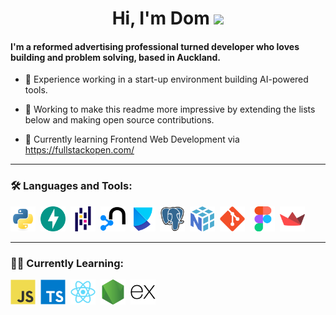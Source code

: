 <h1 align="center">
  Hi, I'm Dom <img src="https://media.giphy.com/media/hvRJCLFzcasrR4ia7z/giphy.gif" width="40">
</h1>

#### I'm a reformed advertising professional turned developer who loves building and problem solving, based in Auckland.

- 🤖 Experience working in a start-up environment building AI-powered tools.
  
- 🔭 Working to make this readme more impressive by extending the lists below and making open source contributions.
  
- 🌱 Currently learning Frontend Web Development via https://fullstackopen.com/

---
### :hammer_and_wrench: Languages and Tools:
<div>
  <img src="https://github.com/devicons/devicon/blob/master/icons/python/python-original.svg" title="Python" alt="Python" width="40" height="40"/>&nbsp;
  <img src="https://github.com/devicons/devicon/blob/master/icons/fastapi/fastapi-original.svg" title="FastAPI" alt="FastAPI" width="40" height="40"/>&nbsp;
  <img src="https://github.com/devicons/devicon/blob/master/icons/pandas/pandas-original.svg" title="Pandas" alt="Pandas" width="40" height="40"/>&nbsp;
  <img src="https://github.com/devicons/devicon/blob/master/icons/neo4j/neo4j-original.svg" title="Neo4j" alt="Neo4j" width="40" height="40"/>&nbsp;
  <img src="https://github.com/devicons/devicon/blob/master/icons/poetry/poetry-original.svg" title="Poetry" alt="Poetry" width="40" height="40"/>&nbsp;
  <img src="https://github.com/devicons/devicon/blob/master/icons/postgresql/postgresql-original.svg" title="PostgreSQL" alt="PostgreSQL" width="40" height="40"/>&nbsp;
  <img src="https://github.com/devicons/devicon/blob/master/icons/numpy/numpy-original.svg" title="Numpy" alt="Numpy" width="40" height="40"/>&nbsp;
  <img src="https://github.com/devicons/devicon/blob/master/icons/git/git-original.svg" title="Git" alt="Git" width="40" height="40"/>&nbsp;
  <img src="https://github.com/devicons/devicon/blob/master/icons/figma/figma-original.svg" title="Figma" alt="Figma" width="40" height="40"/>&nbsp;
  <img src="https://github.com/devicons/devicon/blob/master/icons/streamlit/streamlit-original.svg" title="Streamlit" alt="Streamlit" width="40" height="40"/>&nbsp;
</div>

---
### 👨‍🎓 Currently Learning:
<div>
  <img src="https://github.com/devicons/devicon/blob/master/icons/javascript/javascript-original.svg" title="JavaScript" alt="JavaScript", width="40", height="40"/>&nbsp;
  <img src="https://github.com/devicons/devicon/blob/master/icons/typescript/typescript-original.svg" title="TypeScript" alt="TypeScript", width="40", height="40"/>&nbsp;
  <img src="https://github.com/devicons/devicon/blob/master/icons/react/react-original.svg" title="React" alt="React", width="40", height="40"/>&nbsp;
  <img src="https://github.com/devicons/devicon/blob/master/icons/nodejs/nodejs-original.svg" title="NodeJS" alt="NodeJS", width="40", height="40"/>&nbsp;
  <img src="https://github.com/devicons/devicon/blob/master/icons/express/express-original.svg" title="Express" alt="Express", width="40", height="40"/>&nbsp;
</div>

<!--
**d-meehan/d-meehan** is a ✨ _special_ ✨ repository because its `README.md` (this file) appears on your GitHub profile.

Here are some ideas to get you started:

- 🔭 I’m currently working on ...
- 🌱 I’m currently learning ...
- 👯 I’m looking to collaborate on ...
- 🤔 I’m looking for help with ...
- 💬 Ask me about ...
- 📫 How to reach me: ...
- 😄 Pronouns: ...
- ⚡ Fun fact: ...
-->
